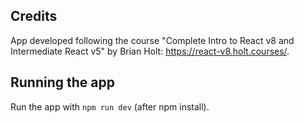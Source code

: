 ## Credits
App developed following the course "Complete Intro to React v8
and Intermediate React v5" by Brian Holt: https://react-v8.holt.courses/.

## Running the app
Run the app with `npm run dev` (after npm install).
